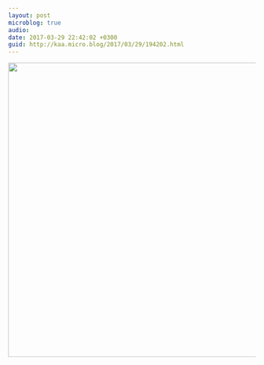 ```yaml
---
layout: post
microblog: true
audio: 
date: 2017-03-29 22:42:02 +0300
guid: http://kaa.micro.blog/2017/03/29/194202.html
---
```



<img src="https://micro.kaa.bz/uploads/2018/de185cf6e1.jpg" width="600" height="600" />
